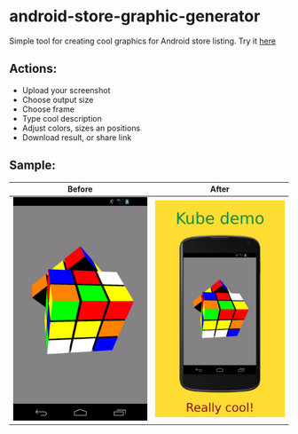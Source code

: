 # android-store-graphic-generator
Simple tool for creating cool graphics for Android store listing.
Try it [here](https://pjan284.github.io/android-store-graphic-generator/)

## Actions:
* Upload your screenshot
* Choose output size
* Choose frame
* Type cool description
* Adjust colors, sizes an positions
* Download result, or share link

## Sample:
Before | After
------------ | -------------
![Orginal screenshot](/doc/images/screen-before.png) | ![Prettified screenshot](/doc/images/screen-after.png)
